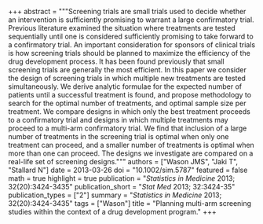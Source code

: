 +++
abstract = """Screening trials are small trials used to decide whether an intervention is sufficiently promising to warrant a large confirmatory trial. Previous literature examined the situation where treatments are tested sequentially until one is considered sufficiently promising to take forward to a confirmatory trial. An important consideration for sponsors of clinical trials is how screening trials should be planned to maximize the efficiency of the drug development process. It has been found previously that small screening trials are generally the most efficient. In this paper we consider the design of screening trials in which multiple new treatments are tested simultaneously. We derive analytic formulae for the expected number of patients until a successful treatment is found, and propose methodology to search for the optimal number of treatments, and optimal sample size per treatment. We compare designs in which only the best treatment proceeds to a confirmatory trial and designs in which multiple treatments may proceed to a multi-arm confirmatory trial. We find that inclusion of a large number of treatments in the screening trial is optimal when only one treatment can proceed, and a smaller number of treatments is optimal when more than one can proceed. The designs we investigate are compared on a real-life set of screening designs."""
authors = ["Wason JMS", "Jaki T", "Stallard N"]
date = 2013-03-26
doi = "10.1002/sim.5787"
featured = false
math = true
highlight = true
publication = "*Statistics in Medicine* 2013; 32(20):3424-3435"
publication_short = "*Stat Med* 2013; 32:3424-35"
publication_types = ["2"]
summary = "*Statistics in Medicine* 2013; 32(20):3424-3435"
tags = ["Wason"]
title = "Planning multi-arm screening studies within the context of a drug development program."
+++
